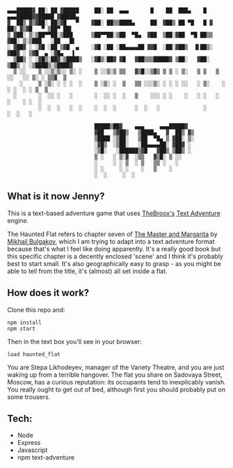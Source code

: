 ```

▄▄▄█████▓ ██░ ██ ▓█████     ██░ ██  ▄▄▄       █    ██  ███▄    █ ▄▄▄█████▓▓█████ ▓█████▄
▓  ██▒ ▓▒▓██░ ██▒▓█   ▀    ▓██░ ██▒▒████▄     ██  ▓██▒ ██ ▀█   █ ▓  ██▒ ▓▒▓█   ▀ ▒██▀ ██▌
▒ ▓██░ ▒░▒██▀▀██░▒███      ▒██▀▀██░▒██  ▀█▄  ▓██  ▒██░▓██  ▀█ ██▒▒ ▓██░ ▒░▒███   ░██   █▌
░ ▓██▓ ░ ░▓█ ░██ ▒▓█  ▄    ░▓█ ░██ ░██▄▄▄▄██ ▓▓█  ░██░▓██▒  ▐▌██▒░ ▓██▓ ░ ▒▓█  ▄ ░▓█▄   ▌
  ▒██▒ ░ ░▓█▒░██▓░▒████▒   ░▓█▒░██▓ ▓█   ▓██▒▒▒█████▓ ▒██░   ▓██░  ▒██▒ ░ ░▒████▒░▒████▓
  ▒ ░░    ▒ ░░▒░▒░░ ▒░ ░    ▒ ░░▒░▒ ▒▒   ▓▒█░░▒▓▒ ▒ ▒ ░ ▒░   ▒ ▒   ▒ ░░   ░░ ▒░ ░ ▒▒▓  ▒
    ░     ▒ ░▒░ ░ ░ ░  ░    ▒ ░▒░ ░  ▒   ▒▒ ░░░▒░ ░ ░ ░ ░░   ░ ▒░    ░     ░ ░  ░ ░ ▒  ▒
  ░       ░  ░░ ░   ░       ░  ░░ ░  ░   ▒    ░░░ ░ ░    ░   ░ ░   ░         ░    ░ ░  ░
          ░  ░  ░   ░  ░    ░  ░  ░      ░  ░   ░              ░             ░  ░   ░    

                            █████▒██▓    ▄▄▄     ▄▄▄█████▓
                            ▓██   ▒▓██▒   ▒████▄   ▓  ██▒ ▓▒
                            ▒████ ░▒██░   ▒██  ▀█▄ ▒ ▓██░ ▒░
                            ░▓█▒  ░▒██░   ░██▄▄▄▄██░ ▓██▓ ░
                            ░▒█░   ░██████▒▓█   ▓██▒ ▒██▒ ░
                            ▒ ░   ░ ▒░▓  ░▒▒   ▓▒█░ ▒ ░░   
                            ░     ░ ░ ▒  ░ ▒   ▒▒ ░   ░    
                            ░ ░     ░ ░    ░   ▒    ░      
                            ░  ░     ░  ░        

```

## What is it now Jenny?

This is a text-based adventure game that uses [TheBroox's](https://github.com/TheBroox) [Text Adventure](https://github.com/TheBroox/TextAdventure.js) engine.

The Haunted Flat refers to chapter seven of [The Master and Margarita](https://en.wikipedia.org/wiki/The_Master_and_Margarita) by [Mikhail Bulgakov](https://en.wikipedia.org/wiki/Mikhail_Bulgakov), which I am trying to adapt into a text adventure format because that's what I feel like doing apparently. It's a really good book but this specific chapter is a decently enclosed 'scene' and I think it's probably best to start small. It's also geographically easy to grasp - as you might be able to tell from the title, it's (almost) all set inside a flat.

## How does it work?

Clone this repo and:
```
npm install
npm start
```
Then in the text box you'll see in your browser:
```
load haunted_flat
```

You are Stepa Likhodeyev, manager of the Variety Theatre, and you are just waking up from a terrible hangover. The flat you share on Sadovaya Street, Moscow, has a curious reputation: its occupants tend to inexplicably vanish. You really ought to get out of bed, although first you should probably put on some trousers. 

## Tech:

* Node
* Express
* Javascript
* npm text-adventure
